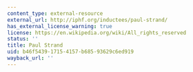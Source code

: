 ```yaml
---
content_type: external-resource
external_url: http://iphf.org/inductees/paul-strand/
has_external_license_warning: true
license: https://en.wikipedia.org/wiki/All_rights_reserved
status: ''
title: Paul Strand
uid: b46f5439-1715-4157-b685-93629c6ed919
wayback_url: ''
---
```

